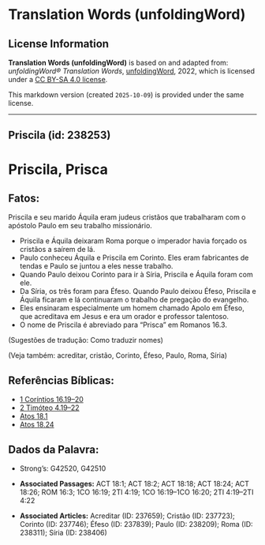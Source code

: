# Translation Words (unfoldingWord)

## License Information

**Translation Words (unfoldingWord)** is based on and adapted from: _unfoldingWord® Translation Words_, [unfoldingWord](https://unfoldingword.org/utw), 2022, which is licensed under a [CC BY-SA 4.0 license](https://creativecommons.org/licenses/by-sa/4.0/legalcode.en).

This markdown version (created `2025-10-09`) is provided under the same license.



--------------------------------

## Priscila (id: 238253)

Priscila, Prisca
================

Fatos:
------

Priscila e seu marido Áquila eram judeus cristãos que trabalharam com o apóstolo Paulo em seu trabalho missionário.

* Priscila e Áquila deixaram Roma porque o imperador havia forçado os cristãos a saírem de lá.
* Paulo conheceu Áquila e Priscila em Corinto. Eles eram fabricantes de tendas e Paulo se juntou a eles nesse trabalho.
* Quando Paulo deixou Corinto para ir à Síria, Priscila e Áquila foram com ele.
* Da Síria, os três foram para Éfeso. Quando Paulo deixou Éfeso, Priscila e Áquila ficaram e lá continuaram o trabalho de pregação do evangelho.
* Eles ensinaram especialmente um homem chamado Apolo em Éfeso, que acreditava em Jesus e era um orador e professor talentoso.
* O nome de Priscila é abreviado para “Prisca” em Romanos 16\.3\.

(Sugestões de tradução: Como traduzir nomes)

(Veja também: acreditar, cristão, Corinto, Éfeso, Paulo, Roma, Síria)

Referências Bíblicas:
---------------------

* [1 Coríntios 16\.19–20](https://ref.ly/1Cor16:19-1Cor16:20)
* [2 Timóteo 4\.19–22](https://ref.ly/2Tim4:19-2Tim4:22)
* [Atos 18\.1](https://ref.ly/Acts18:1)
* [Atos 18\.24](https://ref.ly/Acts18:24)

Dados da Palavra:
-----------------

* Strong’s: G42520, G42510

* **Associated Passages:** ACT 18:1; ACT 18:2; ACT 18:18; ACT 18:24; ACT 18:26; ROM 16:3; 1CO 16:19; 2TI 4:19; 1CO 16:19–1CO 16:20; 2TI 4:19–2TI 4:22
* **Associated Articles:** Acreditar (ID: 237659); Cristão (ID: 237723); Corinto (ID: 237746); Éfeso (ID: 237839); Paulo (ID: 238209); Roma (ID: 238311); Síria (ID: 238406)


